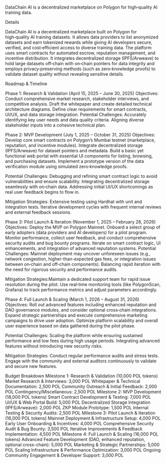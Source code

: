 DataChain AI is a decentralized marketplace on Polygon for high‑quality AI training data.

Details

DataChain AI is a decentralized marketplace built on Polygon for high‑quality AI training datasets. It allows data providers to list anonymized datasets and earn tokenized rewards while giving AI developers secure, verified, and cost‑efficient access to diverse training data. The platform uses smart contracts for automated escrow, reputation management, and incentive distribution. It integrates decentralized storage (IPFS/Arweave) to hold large datasets off‑chain with on‑chain pointers for data integrity and employs privacy‑preserving methods (such as zero‑knowledge proofs) to validate dataset quality without revealing sensitive details.

Roadmap & Timeline

Phase 1: Research & Validation (April 15, 2025 – June 30, 2025)
Objectives:
Conduct comprehensive market research, stakeholder interviews, and competitive analysis.
Draft the whitepaper and create detailed technical architecture diagrams.
Define clear requirements for smart contracts, UI/UX, and data storage integration.
Potential Challenges:
Accurately identifying key user needs and data quality criteria.
Aligning diverse stakeholder inputs into a cohesive technical plan.

Phase 2: MVP Development (July 1, 2025 – October 31, 2025)
Objectives:
Develop core smart contracts on Polygon’s Mumbai testnet (marketplace, reputation, and incentive modules).
Integrate decentralized storage (IPFS/Arweave) for dataset pointers and metadata.
Build a basic yet functional web portal with essential UI components for listing, browsing, and purchasing datasets.
Implement a prototype version of the data verification module using simulated zero‑knowledge proofs.

Potential Challenges:
Debugging and refining smart contract logic to avoid vulnerabilities and ensure scalability.
Integrating decentralized storage seamlessly with on‑chain data.
Addressing initial UI/UX shortcomings as real user feedback begins to flow in.

Mitigation Strategies:
Extensive testing using Hardhat with unit and integration tests.
Iterative development cycles with frequent internal reviews and external feedback sessions.

Phase 3: Pilot Launch & Iteration (November 1, 2025 – February 28, 2026)
Objectives:
Deploy the MVP on Polygon Mainnet.
Onboard a select group of early adopters (data providers and AI developers) for a pilot program.
Monitor performance, collect user feedback, and conduct comprehensive security audits and bug bounty programs.
Iterate on smart contract logic, UI enhancements, and integration of advanced reputation systems.
Potential Challenges:
Mainnet deployment may uncover unforeseen issues (e.g., network congestion, higher-than-expected gas fees, or integration issues between on‑chain and off‑chain components).
Balancing rapid iteration with the need for rigorous security and performance audits.

Mitigation Strategies:Maintain a dedicated support team for rapid issue resolution during the pilot.
Use real‑time monitoring tools (like PolygonScan, Grafana) to track performance metrics and adjust parameters accordingly.

Phase 4: Full Launch & Scaling (March 1, 2026 – August 31, 2026)
Objectives:
Roll out advanced features including enhanced reputation and DAO governance modules, and consider optional cross‑chain integrations.
Expand strategic partnerships and execute comprehensive marketing campaigns to drive user adoption.
Optimize platform scalability and overall user experience based on data gathered during the pilot phase.

Potential Challenges:
Scaling the platform while ensuring sustained performance and low fees during high usage periods.
Integrating advanced features without introducing new security risks.

Mitigation Strategies:
Conduct regular performance audits and stress tests.
Engage with the community and external auditors continuously to validate and secure new features.

Budget Breakdown
Milestone 1: Research & Validation (10,000 POL tokens)
Market Research & Interviews: 3,000 POL
Whitepaper & Technical Documentation: 2,500 POL
Community Outreach & Initial Feedback: 2,000 POL
Contingency/Miscellaneous: 2,500 POL
Milestone 2: MVP Development (18,000 POL tokens)
Smart Contract Development & Testing: 7,000 POL
UI/UX & Web Portal Build: 5,000 POL
Decentralized Storage Integration (IPFS/Arweave): 2,000 POL
ZKP Module Prototype: 1,500 POL
Internal Testing & Security Audits: 2,500 POL
Milestone 3: Pilot Launch & Iteration (16,000 POL tokens)
Mainnet Deployment & Infrastructure Setup: 4,000 POL
Early User Onboarding & Incentives: 4,000 POL
Comprehensive Security Audit & Bug Bounty: 3,500 POL
Iterative Improvements & Feedback Implementation: 4,500 POL
Milestone 4: Full Launch & Scaling (16,000 POL tokens)
Advanced Feature Development (DAO, enhanced reputation, optional cross-chain): 5,000 POL
Marketing & Strategic Partnerships: 5,000 POL
Scaling Infrastructure & Performance Optimization: 3,000 POL
Ongoing Community Engagement & Developer Support: 3,000 POL
